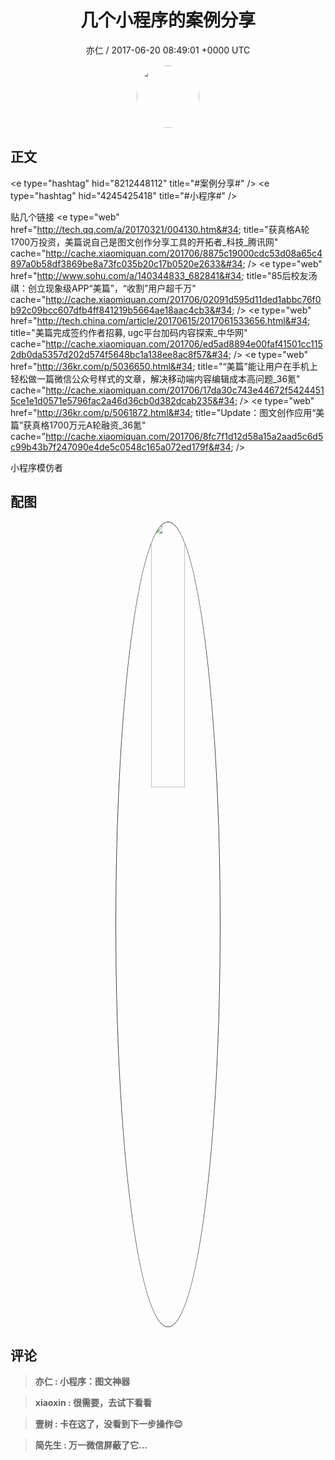 <h1 align="center">几个小程序的案例分享</h1>
<p align="center">
    <a>亦仁 / 2017-06-20 08:49:01 &#43;0000 UTC</a>
</p>

<div align="center">
    <img src="https://images.zsxq.com/Fn3NQqCN8nuGF86yZPXSbEsl0mb3?e=1590940799&amp;token=kIxbL07-8jAj8w1n4s9zv64FuZZNEATmlU_Vm6zD:pfbNc8W3hS0oYG_hyXXh_rHMHuc=" width="100" height="100" style="border:1px solid;border-radius:50%; color:#ffffff"/>
</div>

## 正文

<div>
&lt;e type=&#34;hashtag&#34; hid=&#34;8212448112&#34; title=&#34;#案例分享#&#34; /&gt;  &lt;e type=&#34;hashtag&#34; hid=&#34;4245425418&#34; title=&#34;#小程序#&#34; /&gt;  

贴几个链接
&lt;e type=&#34;web&#34; href=&#34;http://tech.qq.com/a/20170321/004130.htm&#34; title=&#34;获真格A轮1700万投资，美篇说自己是图文创作分享工具的开拓者_科技_腾讯网&#34; cache=&#34;http://cache.xiaomiquan.com/201706/8875c19000cdc53d08a65c4897a0b58df3869be8a73fc035b20c17b0520e2633&#34; /&gt; 
&lt;e type=&#34;web&#34; href=&#34;http://www.sohu.com/a/140344833_682841&#34; title=&#34;85后校友汤祺：创立现象级APP“美篇”，“收割”用户超千万&#34; cache=&#34;http://cache.xiaomiquan.com/201706/02091d595d11ded1abbc76f0b92c09bcc607dfb4ff841219b5664ae18aac4cb3&#34; /&gt; 
&lt;e type=&#34;web&#34; href=&#34;http://tech.china.com/article/20170615/2017061533656.html&#34; title=&#34;美篇完成签约作者招募, ugc平台加码内容探索_中华网&#34; cache=&#34;http://cache.xiaomiquan.com/201706/ed5ad8894e00faf41501cc1152db0da5357d202d574f5648bc1a138ee8ac8f57&#34; /&gt; 
&lt;e type=&#34;web&#34; href=&#34;http://36kr.com/p/5036650.html&#34; title=&#34;“美篇”能让用户在手机上轻松做一篇微信公众号样式的文章，解决移动端内容编辑成本高问题_36氪&#34; cache=&#34;http://cache.xiaomiquan.com/201706/17da30c743e44672f54244515ce1e1d0571e5796fac2a46d36cb0d382dcab235&#34; /&gt; 
&lt;e type=&#34;web&#34; href=&#34;http://36kr.com/p/5061872.html&#34; title=&#34;Update：图文创作应用“美篇”获真格1700万元A轮融资_36氪&#34; cache=&#34;http://cache.xiaomiquan.com/201706/8fc7f1d12d58a15a2aad5c6d5c99b43b7f247090e4de5c0548c165a072ed179f&#34; /&gt; 

小程序模仿者
</div>

## 配图
<div class="image" align="center">

<img src="https://images.zsxq.com/FpGqh3JdYdWAxpsdK71KhwLwW23s?imageMogr2/auto-orient/thumbnail/800x/format/jpg/blur/1x0/quality/75&amp;e=1590940799&amp;token=kIxbL07-8jAj8w1n4s9zv64FuZZNEATmlU_Vm6zD:9wartq9mXWmm-3_Rwv0vx3xJc_o=" width="33%" height="33%" style="border:1px solid;border-radius:50%; color:#3c3f41"/>

</div>

## 评论

<div align="left">
<div>

<blockquote >
<span> <strong>亦仁 : 小程序：图文神器 </strong></span>
</blockquote>

<blockquote >
<span> <strong>xiaoxin : 很需要，去试下看看 </strong></span>
</blockquote>

<blockquote >
<span> <strong>壹树 : 卡在这了，没看到下一步操作😌 </strong></span>
</blockquote>

<blockquote >
<span> <strong>简先生 : 万一微信屏蔽了它… </strong></span>
</blockquote>

</div>
</div>